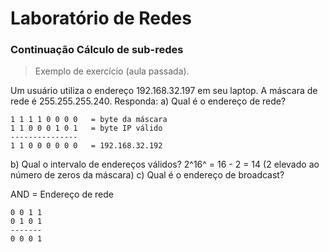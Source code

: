 # Laboratório de Redes

### Continuação Cálculo de sub-redes

> Exemplo de exercício (aula passada).

Um usuário utiliza o endereço 192.168.32.197 em seu laptop. A máscara de rede é 255.255.255.240. Responda:
a) Qual é o endereço de rede?
```
1 1 1 1 0 0 0 0   = byte da máscara
1 1 0 0 0 1 0 1   = byte IP válido
---------------
1 1 0 0 0 0 0 0   = 192.168.32.192
```
b) Qual o intervalo de endereços válidos?
2^16^ = 16 - 2  = 14 (2 elevado ao número de zeros da máscara)
c) Qual é o endereço de broadcast?

AND = Endereço de rede
```
0 0 1 1
0 1 0 1
-------
0 0 0 1
```
<!--stackedit_data:
eyJoaXN0b3J5IjpbLTExMDc0MjIwNTYsMTAzODQwMjAwOCwyMT
c0MjQwNjddfQ==
-->